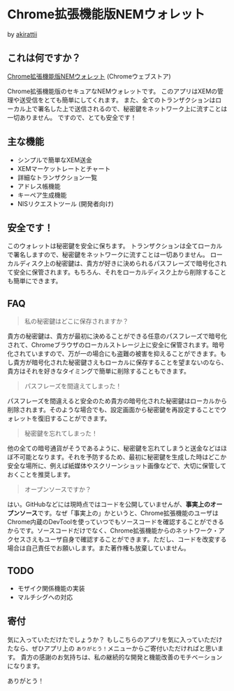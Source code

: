 # Chrome拡張機能版NEMウォレット
  
  by [akirattii](https://plus.google.com/+AkiraTanakaakirattii)

## これは何ですか？

[Chrome拡張機能版NEMウォレット](https://chrome.google.com/webstore/detail/nem-wallet/jkihcnfbojnfibinpkhnnacjffhhfhml) (Chromeウェブストア)  
  
Chrome拡張機能版のセキュアなNEMウォレットです。
このアプリはXEMの管理や送受信をとても簡単にしてくれます。
また、全てのトランザクションはローカル上で署名した上で送信されるので、秘密鍵をネットワーク上に流すことは一切ありません。
ですので、とても安全です！


## 主な機能

- シンプルで簡単なXEM送金
- XEMマーケットレートとチャート
- 詳細なトランザクション一覧
- アドレス帳機能
- キーペア生成機能
- NISリクエストツール (開発者向け)


## 安全です！

このウォレットは秘密鍵を安全に保ちます。
トランザクションは全てローカルで署名しますので、秘密鍵をネットワークに流すことは一切ありません。
ローカルディスク上の秘密鍵は、貴方が好きに決められるパスフレーズで暗号化されて安全に保管されます。もちろん、それをローカルディスク上から削除することも簡単にできます。


## FAQ

> 私の秘密鍵はどこに保存されますか？

貴方の秘密鍵は、貴方が最初に決めることができる任意のパスフレーズで暗号化されて、Chromeブラウザのローカルストレージ上に安全に保管されます。暗号化されていますので、万が一の場合にも盗難の被害を抑えることができます。もし貴方が暗号化された秘密鍵さえもローカルに保存することを望まないのなら、貴方はそれを好きなタイミングで簡単に削除することもできます。

> パスフレーズを間違えてしまった！

パスフレーズを間違えると安全のため貴方の暗号化された秘密鍵はローカルから削除されます。そのような場合でも、設定画面から秘密鍵を再設定することでウォレットを復旧することができます。

> 秘密鍵を忘れてしまった！

他の全ての暗号通貨がそうであるように、秘密鍵を忘れてしまうと送金などはほぼ不可能となります。それを予防するため、最初に秘密鍵を生成した時はどこか安全な場所に、例えば紙媒体やスクリーンショット画像などで、大切に保管しておくことを推奨します。

> オープンソースですか？

はい。GitHubなどには現時点ではコードを公開していませんが、**事実上のオープンソース**です。なぜ「事実上の」かというと、Chrome拡張機能のユーザはChrome内蔵のDevToolを使っていつでもソースコードを確認することができるからです。ソースコードだけでなく、Chrome拡張機能からのネットワーク・アクセスさえもユーザ自身で確認することができます。ただし、コードを改変する場合は自己責任でお願いします。また著作権も放棄していません。

## TODO

- モザイク関係機能の実装
- マルチシグへの対応

## 寄付

気に入っていただけたでしょうか？
もしこちらのアプリを気に入っていただけたなら、ぜひアプリ上の `ありがとう！`メニューからご寄付いただければと思います。
貴方の感謝のお気持ちは、私の継続的な開発と機能改善のモチベーションになります。
  
ありがとう！
